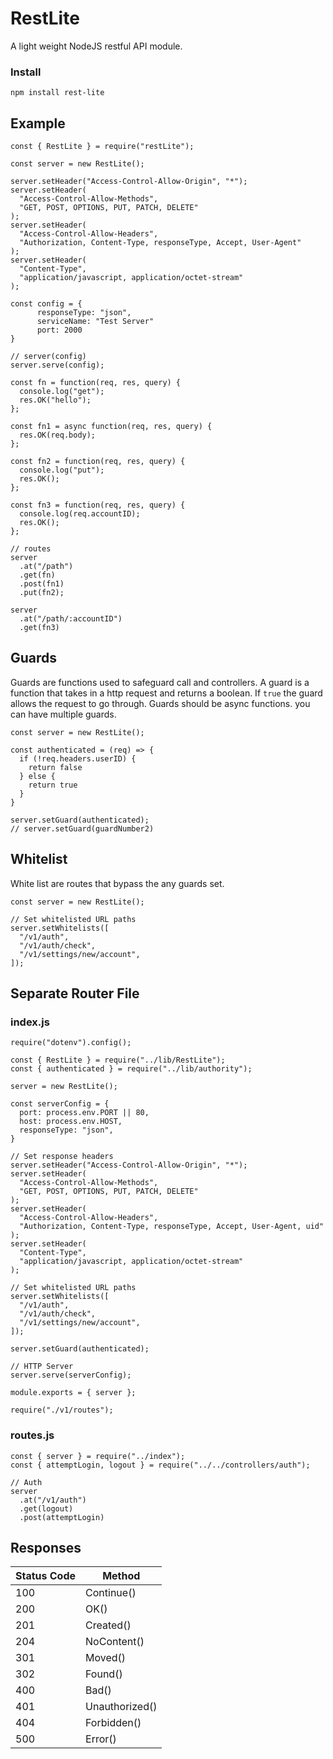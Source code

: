 # RestLite

A light weight NodeJS restful API module.

### Install

```
npm install rest-lite
```

## Example

```
const { RestLite } = require("restLite");

const server = new RestLite();

server.setHeader("Access-Control-Allow-Origin", "*");
server.setHeader(
  "Access-Control-Allow-Methods",
  "GET, POST, OPTIONS, PUT, PATCH, DELETE"
);
server.setHeader(
  "Access-Control-Allow-Headers",
  "Authorization, Content-Type, responseType, Accept, User-Agent"
);
server.setHeader(
  "Content-Type",
  "application/javascript, application/octet-stream"
);

const config = {
      responseType: "json",
      serviceName: "Test Server"
      port: 2000
}

// server(config)
server.serve(config);

const fn = function(req, res, query) {
  console.log("get");
  res.OK("hello");
};

const fn1 = async function(req, res, query) {
  res.OK(req.body);
};

const fn2 = function(req, res, query) {
  console.log("put");
  res.OK();
};

const fn3 = function(req, res, query) {
  console.log(req.accountID);
  res.OK();
};

// routes
server
  .at("/path")
  .get(fn)
  .post(fn1)
  .put(fn2);

server
  .at("/path/:accountID")
  .get(fn3)

```

## Guards
Guards are functions used to safeguard call and controllers. A guard is a function that takes in a http request and returns a boolean. If ``true`` the guard allows the request to go through. Guards should be async functions. you can have multiple guards. 
```
const server = new RestLite();

const authenticated = (req) => {
  if (!req.headers.userID) {
    return false
  } else {
    return true
  }
}

server.setGuard(authenticated);
// server.setGuard(guardNumber2)
```

## Whitelist
White list are routes that bypass the any guards set.
```
const server = new RestLite();

// Set whitelisted URL paths
server.setWhitelists([
  "/v1/auth", 
  "/v1/auth/check", 
  "/v1/settings/new/account", 
]);

```

## Separate Router File
### index.js
```
require("dotenv").config();

const { RestLite } = require("../lib/RestLite");
const { authenticated } = require("../lib/authority");

server = new RestLite();

const serverConfig = {
  port: process.env.PORT || 80,
  host: process.env.HOST,
  responseType: "json", 
}

// Set response headers
server.setHeader("Access-Control-Allow-Origin", "*");
server.setHeader(
  "Access-Control-Allow-Methods",
  "GET, POST, OPTIONS, PUT, PATCH, DELETE"
);
server.setHeader(
  "Access-Control-Allow-Headers",
  "Authorization, Content-Type, responseType, Accept, User-Agent, uid"
);
server.setHeader(
  "Content-Type",
  "application/javascript, application/octet-stream"
);

// Set whitelisted URL paths
server.setWhitelists([
  "/v1/auth", 
  "/v1/auth/check", 
  "/v1/settings/new/account", 
]);

server.setGuard(authenticated);

// HTTP Server
server.serve(serverConfig);

module.exports = { server };

require("./v1/routes");
```
### routes.js
```
const { server } = require("../index");
const { attemptLogin, logout } = require("../../controllers/auth");

// Auth
server
  .at("/v1/auth")
  .get(logout)
  .post(attemptLogin)

```

## Responses

| Status Code | Method         |
| ----------- | -------------- |
| 100         | Continue()     |
| 200         | OK()           |
| 201         | Created()      |
| 204         | NoContent()    |
| 301         | Moved()        |
| 302         | Found()        |
| 400         | Bad()          |
| 401         | Unauthorized() |
| 404         | Forbidden()    |
| 500         | Error()        |
